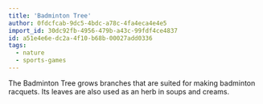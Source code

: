 ```yaml
---
title: 'Badminton Tree'
author: 0fdcfcab-9dc5-4bdc-a78c-4fa4eca4e4e5
import_id: 30dc92fb-4956-479b-a43c-99fdf4ce4837
id: a51e4e6e-dc2a-4f10-b68b-00027add0336
tags:
  - nature
  - sports-games
---
```

The Badminton Tree grows branches that are suited for making badminton racquets. Its leaves are also used as an herb in soups and creams.
